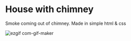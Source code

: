 # House with chimney

Smoke coming out of chimney. Made in simple html &amp; css

![ezgif com-gif-maker](https://user-images.githubusercontent.com/66785205/100745005-a94f6b80-3404-11eb-8563-2571db241c10.gif)
